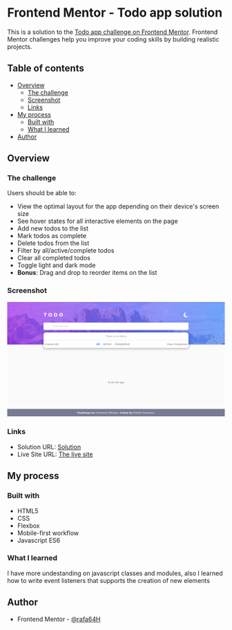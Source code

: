 # Frontend Mentor - Todo app solution

This is a solution to the [Todo app challenge on Frontend Mentor](https://www.frontendmentor.io/challenges/todo-app-Su1_KokOW). Frontend Mentor challenges help you improve your coding skills by building realistic projects. 

## Table of contents

- [Overview](#overview)
  - [The challenge](#the-challenge)
  - [Screenshot](#screenshot)
  - [Links](#links)
- [My process](#my-process)
  - [Built with](#built-with)
  - [What I learned](#what-i-learned)
- [Author](#author)

## Overview

### The challenge

Users should be able to:

- View the optimal layout for the app depending on their device's screen size
- See hover states for all interactive elements on the page
- Add new todos to the list
- Mark todos as complete
- Delete todos from the list
- Filter by all/active/complete todos
- Clear all completed todos
- Toggle light and dark mode
- **Bonus**: Drag and drop to reorder items on the list

### Screenshot

![](./Screenshot.png)

### Links

- Solution URL: [Solution](https://github.com/rafa64H/todo-app)
- Live Site URL: [The live site](https://rafa64h.github.io/todo-app/)

## My process

### Built with

- HTML5
- CSS
- Flexbox
- Mobile-first workflow
- Javascript ES6

### What I learned

I have more undestanding on javascript classes and modules, also I learned how to write event listeners that supports the creation of new elements

## Author

- Frontend Mentor - [@rafa64H](https://www.frontendmentor.io/profile/rafa64H)

